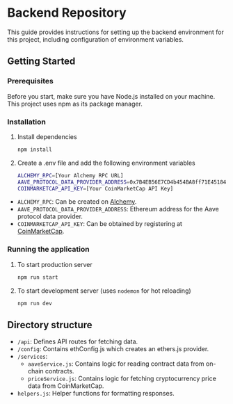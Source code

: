 # Backend Repository

This guide provides instructions for setting up the backend environment for this project, including configuration of environment variables.

## Getting Started

### Prerequisites

Before you start, make sure you have Node.js installed on your machine. This project uses npm as its package manager.

### Installation

1. Install dependencies
   ```bash
   npm install
   ```
2. Create a .env file and add the following environment variables
    ```bash
    ALCHEMY_RPC=[Your Alchemy RPC URL]
    AAVE_PROTOCOL_DATA_PROVIDER_ADDRESS=0x7B4EB56E7CD4b454BA8ff71E4518426369a138a3
    COINMARKETCAP_API_KEY=[Your CoinMarketCap API Key]   
    ```
- `ALCHEMY_RPC`: Can be created on [Alchemy](https://www.alchemy.com/).
- `AAVE_PROTOCOL_DATA_PROVIDER_ADDRESS`: Ethereum address for the Aave protocol data provider.
- `COINMARKETCAP_API_KEY`: Can be obtained by registering at [CoinMarketCap](https://coinmarketcap.com/api/documentation/v1/).


### Running the application
1. To start production server
   ```bash
   npm run start
   ```
2. To start development server (uses `nodemon` for hot reloading)
    ```bash
    npm run dev
    ```

## Directory structure
- `/api`: Defines API routes for fetching data.
- `/config`: Contains ethConfig.js which creates an ethers.js provider.
- `/services`:
  - `aaveService.js`: Contains logic for reading contract data from on-chain contracts.
  - `priceService.js`: Contains logic for fetching cryptocurrency price data from CoinMarketCap.
- `helpers.js`: Helper functions for formatting responses.